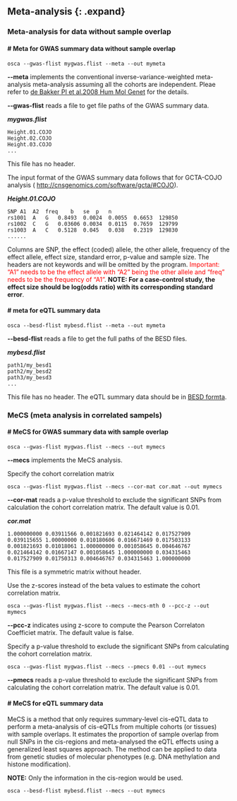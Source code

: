 
## Meta-analysis {: .expand}

### Meta-analysis for data without sample overlap

#### \# Meta for GWAS summary data without sample overlap

```
osca --gwas-flist mygwas.flist --meta --out mymeta
```
**\--meta** implements the conventional inverse-variance-weighted meta-analysis meta-analysis assuming all the cohorts are independent. Pleae refer to [de Bakker PI et al.2008 Hum Mol Genet](https://academic.oup.com/hmg/article/17/R2/R122/2527210) for the details.

**\--gwas-flist** reads a file to get file paths of the GWAS summary data.

***mygwas.flist***

```
Height.01.COJO
Height.02.COJO
Height.03.COJO
...                    
```
This file has no header. 

The input format of the GWAS summary data follows that for GCTA-COJO analysis (
<http://cnsgenomics.com/software/gcta/#COJO>).

***Height.01.COJO***
```
SNP	A1	A2	freq	b	se	p	n
rs1001	A	G	0.8493 	0.0024 	0.0055 	0.6653	129850
rs1002	C	G	0.03606	0.0034	0.0115	0.7659	129799
rs1003	A	C	0.5128	0.045	0.038	0.2319	129830
......
```
Columns are SNP, the effect (coded) allele, the other allele, frequency of the effect allele, effect size, standard error, p-value and sample size. The headers are not keywords and will be omitted by the program. <font color='red'>Important: “A1” needs to be the effect allele with “A2” being the other allele and “freq” needs to be the frequency of “A1”</font>. **NOTE: For a case-control study, the effect size should be log(odds ratio) with its corresponding standard error**.

#### \# meta for eQTL summary data

```
osca --besd-flist mybesd.flist --meta --out mymeta
```
**\--besd-flist** reads a file to get the full paths of the BESD files.

***mybesd.flist***

```
path1/my_besd1
path2/my_besd2
path3/my_besd3
...                   
```
This file has no header. The eQTL summary data should be in [BESD formta](#BESDformat).

### MeCS (meta analysis in correlated sampels)

#### \# MeCS for GWAS summary data with sample overlap

```
osca --gwas-flist mygwas.flist --mecs --out mymecs
```
**\--mecs** implements the MeCS analysis.

Specify the cohort correlation matrix

```
osca --gwas-flist mygwas.flist --mecs --cor-mat cor.mat --out mymecs
```
**\--cor-mat** reads a p-value threshold to exclude the significant SNPs from calculation the cohort correlation matrix. The default value is 0.01. 

***cor.mat***
```
1.000000000 0.03911566 0.001821693 0.021464142 0.017527909
0.039115655 1.00000000 0.010180606 0.016671469 0.017503133
0.001821693 0.01018061 1.000000000 0.001058645 0.004646767
0.021464142 0.01667147 0.001058645 1.000000000 0.034315463
0.017527909 0.01750313 0.004646767 0.034315463 1.000000000
```
This file is a symmetric matrix without header.

Use the z-scores instead of the beta values to estimate the cohort correlation matrix.

```
osca --gwas-flist mygwas.flist --mecs --mecs-mth 0 --pcc-z --out mymecs
```
**\--pcc-z** indicates using z-score to compute the Pearson Correlaton Coefficiet matrix. The default value is false.

Specify a p-value threshold to exclude the significant SNPs from calculating the cohort correlation matrix.
```
osca --gwas-flist mygwas.flist --mecs --pmecs 0.01 --out mymecs
```
**\--pmecs** reads a p-value threshold to exclude the significant SNPs from calculating the cohort correlation matrix. The default value is 0.01. 



#### \# MeCS for eQTL summary data

MeCS is a method that only requires summary-level cis-eQTL data to perform a meta-analysis of cis-eQTLs from multiple cohorts (or tissues) with sample overlaps. It estimates the proportion of sample overlap from null SNPs in the cis-regions and meta-analysed the eQTL effects using a generalized least squares approach. The method can be applied to data from genetic studies of molecular phenotypes (e.g. DNA methylation and histone modification).

**NOTE:**  Only the information in the cis-region would be used.

```
osca --besd-flist mybesd.flist --mecs --out mymecs
```

